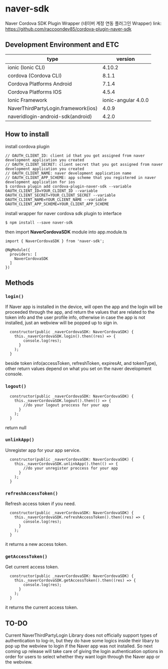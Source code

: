 # naver-sdk

Naver Cordova SDK Plugin Wrapper (네이버 계정 연동 플러그인 Wrapper)
link: https://github.com/raccoondev85/cordova-plugin-naver-sdk

## Development Environment and ETC

| type                                | version             |
| ----------------------------------- | ------------------- |
| ionic (Ionic CLI)                   | 4.10.2              |
| cordova (Cordova CLI)               | 8.1.1               |
| Cordova Platforms Android           | 7.1.4               |
| Cordova Platforms IOS               | 4.5.4               |
| Ionic Framework                     | ionic-angular 4.0.0 |
| NaverThirdPartyLogin.framework(ios) | 4.0.9               |
| naveridlogin-android-sdk(android)   | 4.2.0               |

## How to install

install cordova plugin

```
// OAUTH_CLIENT_ID: client id that you got assigned from naver development application you created
// OAUTH_CLIENT_SECRET: client secret that you got assigned from naver development application you created
// OAUTH_CLIENT_NAME: naver development application name
// OAUTH_CLIENT_APP_SCHEME: app scheme that you registered in naver development application for ios
$ cordova plugin add cordova-plugin-naver-sdk --variable OAUTH_CLIENT_ID=YOUR_CLIENT_ID --variable OAUTH_CLIENT_SECRET=YOUR_CLIENT_SECRET --variable OAUTH_CLIENT_NAME=YOUR_CLIENT_NAME --variable OAUTH_CLIENT_APP_SCHEME=YOUR_CLIENT_APP_SCHEME
```

install wrapper for naver cordova sdk plugin to interface

```
$ npm install --save naver-sdk
```

then import **NaverCordovaSDK** module into app.module.ts

```
import { NaverCordovaSDK } from 'naver-sdk';

@NgModule({
  providers: [
    NaverCordovaSDK
  ]
})
```

## Methods

### `login()`

If Naver app is installed in the device, will open the app and the login will be proceeded through the app, and return the values that are related to the token info and the user profile info, otherwise in case the app is not installed, just an webview will be popped up to sign in.

```
  constructor(public _naverCordovaSDK: NaverCordovaSDK) {
    this._naverCordovaSDK.login().then((res) => {
        console.log(res);
      }
    );
  }
```

beside token info(accessToken, refreshToken, expiresAt, and tokenType), other return values depend on what you set on the naver development console.

### `logout()`

```
  constructor(public _naverCordovaSDK: NaverCordovaSDK) {
    this._naverCordovaSDK.logout().then(() => {
        //do your logout proccess for your app
      }
    );
  }
```

return null

### `unlinkApp()`

Unregister app for your app service.

```
  constructor(public _naverCordovaSDK: NaverCordovaSDK) {
    this._naverCordovaSDK.unlinkApp().then(() => {
        //do your unregister proccess for your app
      }
    );
  }
```

### `refreshAccessToken()`

Refresh access token if you need.

```
  constructor(public _naverCordovaSDK: NaverCordovaSDK) {
    this._naverCordovaSDK.refreshAccessToken().then((res) => {
        console.log(res);
      }
    );
  }
```

it returns a new access token.

### `getAccessToken()`

Get current access token.

```
  constructor(public _naverCordovaSDK: NaverCordovaSDK) {
    this._naverCordovaSDK.getAccessToken().then((res) => {
        console.log(res);
      }
    );
  }
```

it returns the current access token.

## TO-DO

Current NaverThirdPartyLogin Library does not officially support types of authentication to log-in, but they do have some logics inside their libary to pop up the webview to login if the Naver app was not installed.
So next coming up release will take care of giving the login authentication options in order for users to select whether they want login through the Naver app or the webview.

